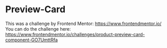 # Preview-Card
This was a challenge by Frontend Mentor: https://www.frontendmentor.io/
You can do the challenge here: https://www.frontendmentor.io/challenges/product-preview-card-component-GO7UmttRfa
